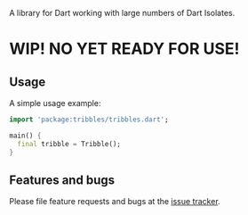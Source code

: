 A library for Dart working with large numbers of Dart Isolates.

# WIP! NO YET READY FOR USE!

## Usage

A simple usage example:

```dart
import 'package:tribbles/tribbles.dart';

main() {
  final tribble = Tribble();
}
```

## Features and bugs

Please file feature requests and bugs at the [issue tracker][tracker].

[tracker]: https://github.com/maks/tribbles/issues/new
